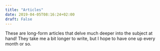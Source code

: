 ```yaml
---
title: "Articles"
date: 2019-04-05T08:16:24+02:00
draft: False
---
```


These are long-form articles that delve much deeper into the subject at hand! They take me a bit longer to write, but I hope to have one up every month or so.
